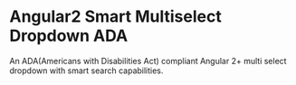 # Angular2 Smart Multiselect Dropdown ADA
An ADA(Americans with Disabilities Act) compliant Angular 2+ multi select dropdown with smart search capabilities.
